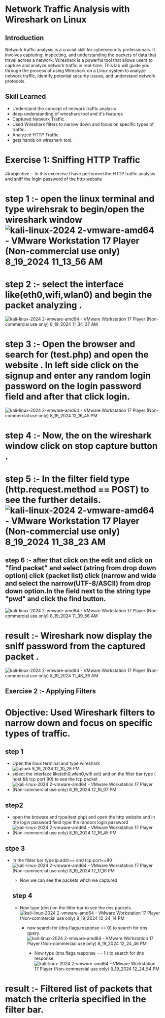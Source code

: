 # Network Traffic Analysis with Wireshark on Linux
## Introduction
Network traffic analysis is a crucial skill for cybersecurity professionals. It involves capturing, inspecting, and understanding the packets of data that travel across a network. Wireshark is a powerful tool that allows users to capture and analyze network traffic in real-time. This lab will guide you through the process of using Wireshark on a Linux system to analyze network traffic, identify potential security issues, and understand network protocols.

## Skill Learned
- Understand the concept of network traffic analysis
- deep understanding of wireshark tool and it's features
- Captured Network Traffic
- Used Wireshark filters to narrow down and focus on specific types of traffic.
- Analyzed HTTP Traffic
- gets hands on wireshark tool.

# Exercise 1: Sniffing HTTP Traffic
##objective :- In this excercise I have performed the HTTP traffic analysis and sniff the login password of the http website 
# step 1 :- open the linux terminal and type wirehsrak to begin/open the wireshark window![kali-linux-2024 2-vmware-amd64 - VMware Workstation 17 Player (Non-commercial use only) 8_19_2024 11_13_56 AM](https://github.com/user-attachments/assets/36e2bdf0-6481-4859-b2fa-c26a946913a1)
# step 2 :- select the interface like(eth0,wifi,wlan0) and begin the packet analyzing .
![kali-linux-2024 2-vmware-amd64 - VMware Workstation 17 Player (Non-commercial use only) 8_19_2024 11_34_37 AM](https://github.com/user-attachments/assets/638ab06c-3eed-420f-a795-ded52be2452c)
# step 3 :- Open the browser and search for (test.php) and open the website . In left side click on the signup and enter any random login password on the login password field and after that click login. 
![kali-linux-2024 2-vmware-amd64 - VMware Workstation 17 Player (Non-commercial use only) 8_19_2024 12_16_45 PM](https://github.com/user-attachments/assets/147bbb13-bd04-458a-8d48-acd5c3193b43)
# step 4 :- Now, the on the wireshark window click on stop capture button .
# step 5 :- In the filter field type (http.request.method == POST) to see the further details. ![kali-linux-2024 2-vmware-amd64 - VMware Workstation 17 Player (Non-commercial use only) 8_19_2024 11_38_23 AM](https://github.com/user-attachments/assets/722eba5c-7f4a-4269-b4a9-615d6a4bf0b1)
## step 6 :- after that click on the edit and click on "find packet" and select (string from drop down option) click (packet list) click (narrow and wide and select the narrow(UTF-8/ASCII) from drop down option.In the field next to the string type "pwd" and click the find button.
![kali-linux-2024 2-vmware-amd64 - VMware Workstation 17 Player (Non-commercial use only) 8_19_2024 11_39_56 AM](https://github.com/user-attachments/assets/70b10194-f75e-4f23-8a1d-5f63bdcaaac9)
# result :- Wireshark now display the sniff password from the captured packet .
![kali-linux-2024 2-vmware-amd64 - VMware Workstation 17 Player (Non-commercial use only) 8_19_2024 11_48_36 AM](https://github.com/user-attachments/assets/297682ef-253a-445a-a4fd-4287c32ccc8e)

## Exercise 2 :- Applying Filters
# Objective: Used Wireshark filters to narrow down and focus on specific types of traffic.

## step 1 
- Open the linux terminal and type wireshark ![splunk 8_19_2024 12_10_28 PM](https://github.com/user-attachments/assets/ad885fd7-984a-4fff-ae41-bae406c8ff77)
- select the interface like(eth0,wlan0,wifi ect) and on the filter bar type ( host <your ip> && tcp port 80) to see the tcp packet .
- ![kali-linux-2024 2-vmware-amd64 - VMware Workstation 17 Player (Non-commercial use only) 8_19_2024 12_16_07 PM](https://github.com/user-attachments/assets/2df72f93-f6c2-44b1-ab3a-c85b2c020395)
## step2
- open the browsre and type(test.php) and open the http website and in the login password field type the random login password
- ![kali-linux-2024 2-vmware-amd64 - VMware Workstation 17 Player (Non-commercial use only) 8_19_2024 12_16_45 PM](https://github.com/user-attachments/assets/3a0eecf8-7679-4396-8b20-03d2d8ce859d)

## stpe 3 
- In the filder bar type ip.addr==<your ip> and tcp.port==80
  ![kali-linux-2024 2-vmware-amd64 - VMware Workstation 17 Player (Non-commercial use only) 8_19_2024 12_17_18 PM](https://github.com/user-attachments/assets/772b86fb-194e-4eb2-996e-d7ddebdca00f)
  - Now we can see the packets whch we captured

  ## step 4
  - Now type (dns) on the filter bar to see  the dns packets.
    ![kali-linux-2024 2-vmware-amd64 - VMware Workstation 17 Player (Non-commercial use only) 8_19_2024 12_24_14 PM](https://github.com/user-attachments/assets/d685011c-5594-4779-926f-07a8b2293c75)
    - now search for (dns.flags.response == 0) to search for dns query.
      ![kali-linux-2024 2-vmware-amd64 - VMware Workstation 17 Player (Non-commercial use only) 8_19_2024 12_24_46 PM](https://github.com/user-attachments/assets/8237f969-99a1-4077-957c-1291faf39d1d)

      - Now type (dns.flags.response == 1 ) to search for dns response.
        ![kali-linux-2024 2-vmware-amd64 - VMware Workstation 17 Player (Non-commercial use only) 8_19_2024 12_24_54 PM](https://github.com/user-attachments/assets/ecbd740c-3631-4618-ab66-e50cecc0e538)
# result :-  Filtered list of packets that match the criteria specified in the filter bar.











